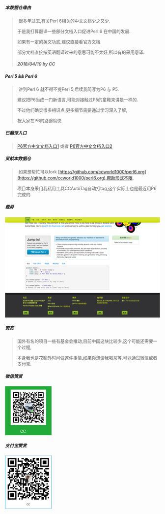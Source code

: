 ##### 本数据仓缘由

> ​        很多年过去,有关Perl 6相关的中文文档少之又少.
>
> 于是我打算翻译一些部分文档入口促进Perl 6 在中国的发展.
>
> 如果有一定的英文功底,建议直接看官方文档.
>
> 部分文档直接按英语翻译过来的意思可能不太好,所以有的采用意译.
>
> ##### 											2018/04/10 by CC 



##### Perl 5 && Perl 6

> ​	讲到Perl 6 就不得不提Perl 5,后续我简写为P6 与 P5.
>
> 建议把P6当成一门新语言,可能对接触过P5的童鞋来讲是一样的.
>
> 不过他们确实很多相识点,更多细节需要通过学习深入了解,
>
> 祝大家在P6的路途愉快.



##### 已翻译入口

> [P6官方中文文档入口1](https://github.com/ccworld1000/doc/blob/master/README.zh.md) 或者 [P6官方中文文档入口2](https://github.com/perl6/doc/blob/master/README.zh.md)



##### 贡献本数据仓

> ​	如果想帮忙可以fork  [https://github.com/ccworld1000/perl6.org](https://github.com/ccworld1000/perl6.org),帮助形式不限.
>
> 项目本身采用我私用工具CCAutoTag自动打tag,这个实际上也是最近用P6完成的.



##### 截屏

![p6.zh](ScreenShots/p6.zh.jpg)


##### 赞赏

> ​	国外有名的项目一些有基金会推动,目前中国这块比较少,这个可能还需要一个过程,
>
> 本身我也是花额外时间做这件事情,如果你想请我喝茶等,可以通过微信或者支付宝.



##### 微信赞赏

<img src="CCPay/CCWechat.png" width="30%"/>


##### 支付宝赞赏

<img src="CCPay/CCAlipay.png" width="30%"/>

